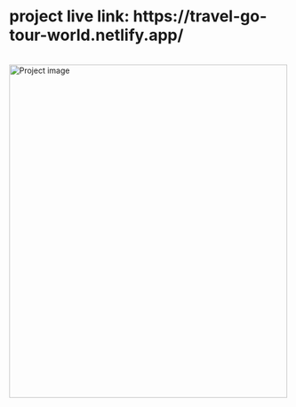 <h1> project live link: https://travel-go-tour-world.netlify.app/</h1>
<br>
<img src="https://i.ibb.co/LnDvxhr/travel-go-crop.png" alt=" Project image" width="500" height="600" >


